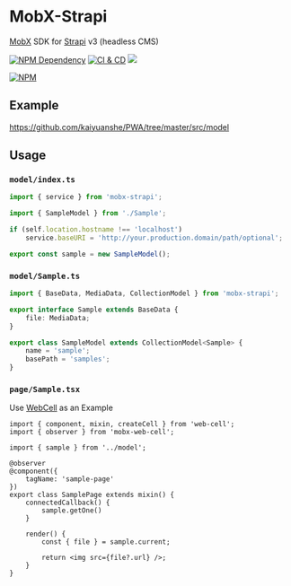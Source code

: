 # MobX-Strapi

[MobX][1] SDK for [Strapi][2] v3 (headless CMS)

[![NPM Dependency](https://david-dm.org/EasyWebApp/MobX-Strapi.svg)][3]
[![CI & CD](https://github.com/EasyWebApp/MobX-Strapi/workflows/CI%20&%20CD/badge.svg)][4]
[![](https://raw.githubusercontent.com/sindresorhus/awesome/main/media/mentioned-badge.svg)][5]

[![NPM](https://nodei.co/npm/mobx-strapi.png?downloads=true&downloadRank=true&stars=true)][6]

## Example

https://github.com/kaiyuanshe/PWA/tree/master/src/model

## Usage

### `model/index.ts`

```JavaScript
import { service } from 'mobx-strapi';

import { SampleModel } from './Sample';

if (self.location.hostname !== 'localhost')
    service.baseURI = 'http://your.production.domain/path/optional';

export const sample = new SampleModel();
```

### `model/Sample.ts`

```TypeScript
import { BaseData, MediaData, CollectionModel } from 'mobx-strapi';

export interface Sample extends BaseData {
    file: MediaData;
}

export class SampleModel extends CollectionModel<Sample> {
    name = 'sample';
    basePath = 'samples';
}
```

### `page/Sample.tsx`

Use [WebCell][7] as an Example

```JSX
import { component, mixin, createCell } from 'web-cell';
import { observer } from 'mobx-web-cell';

import { sample } from '../model';

@observer
@component({
    tagName: 'sample-page'
})
export class SamplePage extends mixin() {
    connectedCallback() {
        sample.getOne()
    }

    render() {
        const { file } = sample.current;

        return <img src={file?.url} />;
    }
}
```

[1]: https://mobx.js.org/
[2]: https://strapi.io/
[3]: https://david-dm.org/EasyWebApp/MobX-Strapi
[4]: https://github.com/EasyWebApp/MobX-Strapi/actions
[5]: https://github.com/strapi/awesome-strapi
[6]: https://nodei.co/npm/mobx-strapi/
[7]: https://github.com/EasyWebApp/WebCell
